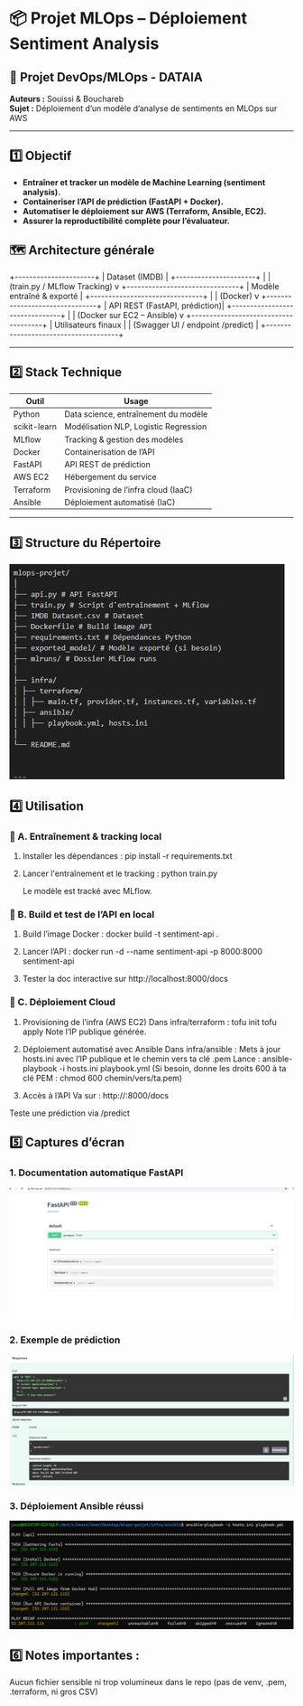 # 📦 Projet MLOps – Déploiement Sentiment Analysis

## 🚀 Projet DevOps/MLOps - DATAIA  
**Auteurs :** Souissi & Bouchareb  
**Sujet :** Déploiement d’un modèle d’analyse de sentiments en MLOps sur AWS

---

## 1️⃣ Objectif

- **Entraîner et tracker un modèle de Machine Learning (sentiment analysis).**
- **Containeriser l’API de prédiction (FastAPI + Docker).**
- **Automatiser le déploiement sur AWS (Terraform, Ansible, EC2).**
- **Assurer la reproductibilité complète pour l’évaluateur.**

## 🗺️ **Architecture générale**

+----------------------+
|   Dataset (IMDB)     |
+----------------------+
           |
           | (train.py / MLflow Tracking)
           v
+-------------------------------+
|  Modèle entraîné & exporté    |
+-------------------------------+
           |
           |     (Docker)
           v
+-------------------------------+
| API REST (FastAPI, prédiction)|
+-------------------------------+
           |
           | (Docker sur EC2 – Ansible)
           v
+-------------------------------------+
| Utilisateurs finaux                 |
|   (Swagger UI / endpoint /predict)  |
+-------------------------------------+

---

## 2️⃣ Stack Technique

| Outil        | Usage                                    |
| ------------ | ---------------------------------------- |
| Python       | Data science, entraînement du modèle      |
| scikit-learn | Modélisation NLP, Logistic Regression     |
| MLflow       | Tracking & gestion des modèles            |
| Docker       | Containerisation de l’API                 |
| FastAPI      | API REST de prédiction                    |
| AWS EC2      | Hébergement du service                    |
| Terraform    | Provisioning de l’infra cloud (IaaC)      |
| Ansible      | Déploiement automatisé (IaC)              |

---

## 3️⃣ Structure du Répertoire

![Déploiement Ansible](captures/sc0.png)

## 4️⃣ Utilisation

### 🔹 A. Entraînement & tracking local

1. Installer les dépendances :
   pip install -r requirements.txt

2. Lancer l'entraînement et le tracking :
    python train.py

    Le modèle est tracké avec MLflow.

### 🔹  B. Build et test de l’API en local

1. Build l’image Docker :
    docker build -t sentiment-api .

2. Lancer l’API :
    docker run -d --name sentiment-api -p 8000:8000 sentiment-api

3. Tester la doc interactive sur http://localhost:8000/docs

### 🔹 C. Déploiement Cloud

1. Provisioning de l’infra (AWS EC2)
Dans infra/terraform :
    tofu init
    tofu apply
Note l’IP publique générée.


2. Déploiement automatisé avec Ansible
Dans infra/ansible :
Mets à jour hosts.ini avec l’IP publique et le chemin vers ta clé .pem
    Lance :
    ansible-playbook -i hosts.ini playbook.yml
(Si besoin, donne les droits 600 à ta clé PEM : chmod 600 chemin/vers/ta.pem)

3. Accès à l’API
    Va sur :
    http://<ip-aws>:8000/docs

Teste une prédiction via /predict

## 5️⃣ Captures d’écran

### 1. Documentation automatique FastAPI
![FastAPI docs](captures/sc1.png)

### 2. Exemple de prédiction
![Exemple prédiction](captures/sc2.png)

### 3. Déploiement Ansible réussi
![Déploiement Ansible](captures/sc3.png)


## 6️⃣ Notes importantes : 
Aucun fichier sensible ni trop volumineux dans le repo (pas de venv, .pem, .terraform, ni gros CSV)






